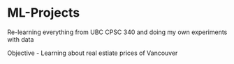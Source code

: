 # ML-Projects

Re-learning everything from UBC CPSC 340 and doing my own experiments with data 

Objective - Learning about real estiate prices of Vancouver 

